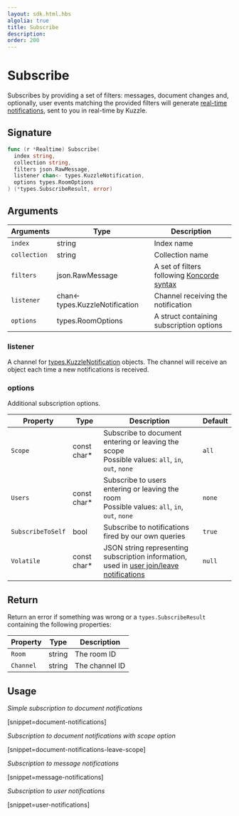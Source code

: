 ```yaml
---
layout: sdk.html.hbs
algolia: true
title: Subscribe
description:
order: 200
---
```


# Subscribe

Subscribes by providing a set of filters: messages, document changes and, optionally, user events matching the provided filters will generate [real-time notifications]({{site_base_path}}api/1/notifications), sent to you in real-time by Kuzzle.

## Signature

```go
func (r *Realtime) Subscribe(
  index string,
  collection string,
  filters json.RawMessage,
  listener chan<- types.KuzzleNotification,
  options types.RoomOptions
) (*types.SubscribeResult, error)
```

## Arguments

| Arguments    | Type    | Description |
|--------------|---------|-------------|
| ``index`` | string | Index name    |
| ``collection`` | string | Collection name    |
| ``filters`` | json.RawMessage | A set of filters following [Koncorde syntax]({{site_base_path}}kuzzle-dsl/1/essential/koncorde) |
| ``listener`` | chan<- types.KuzzleNotification | Channel receiving the notification |
| ``options`` | types.RoomOptions | A struct containing subscription options |

### **listener**

A channel for [types.KuzzleNotification]({{site_base_path}}sdk-reference/cpp/1/essentials/realtime-notifications) objects.
The channel will receive an object each time a new notifications is received.  

### **options**

Additional subscription options.

| Property   | Type    | Description                       | Default |
| ---------- | ------- | --------------------------------- | ------- |
| `Scope` | const char* | Subscribe to document entering or leaving the scope</br>Possible values: `all`, `in`, `out`, `none` | `all`  |
| `Users` | const char* | Subscribe to users entering or leaving the room</br>Possible values: `all`, `in`, `out`, `none` | `none` |
| `SubscribeToSelf` | bool | Subscribe to notifications fired by our own queries | `true`|
| `Volatile` | const char* | JSON string representing subscription information, used in [user join/leave notifications]({{site_base_path}}api/1/volatile-data) | `null` |

## Return

Return an error if something was wrong or a `types.SubscribeResult` containing the following properties:

| Property    | Type    | Description |
|--------------|---------|-------------|
| ``Room`` | string | The room ID    |
| ``Channel`` | string | The channel ID    |

## Usage

*Simple subscription to document notifications*

[snippet=document-notifications]

*Subscription to document notifications with scope option*

[snippet=document-notifications-leave-scope]

*Subscription to message notifications*

[snippet=message-notifications]

*Subscription to user notifications*

[snippet=user-notifications]
